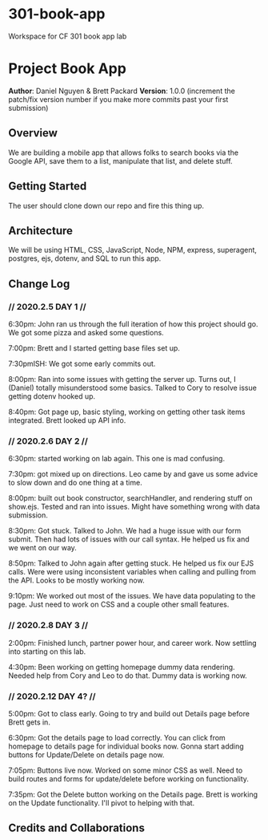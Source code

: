 # 301-book-app
Workspace for CF 301 book app lab

# Project Book App

**Author**: Daniel Nguyen & Brett Packard
**Version**: 1.0.0 (increment the patch/fix version number if you make more commits past your first submission)

## Overview
We are building a mobile app that allows folks to search books via the Google API, save them to a list, manipulate that list, and delete stuff.

## Getting Started
The user should clone down our repo and fire this thing up.

## Architecture
We will be using HTML, CSS, JavaScript, Node, NPM, express, superagent, postgres, ejs, dotenv, and SQL to run this app.

## Change Log
### // 2020.2.5 DAY 1 //
6:30pm: John ran us through the full iteration of how this project should go. We got some pizza and asked some questions.

7:00pm: Brett and I started getting base files set up. 

7:30pmISH: We got some early commits out. 

8:00pm: Ran into some issues with getting the server up. Turns out, I (Daniel) totally misunderstood some basics. Talked to Cory to resolve issue getting dotenv hooked up.

8:40pm: Got page up, basic styling, working on getting other task items integrated. Brett looked up API info.

### // 2020.2.6 DAY 2 //

6:30pm: started working on lab again. This one is mad confusing.

7:30pm: got mixed up on directions. Leo came by and gave us some advice to slow down and do one thing at a time.

8:00pm: built out book constructor, searchHandler, and rendering stuff on show.ejs. Tested and ran into issues. Might have something wrong with data submission.

8:30pm: Got stuck. Talked to John. We had a huge issue with our form submit. Then had lots of issues with our call syntax. He helped us fix and we went on our way.

8:50pm: Talked to John again after getting stuck. He helped us fix our EJS calls. Were were using inconsistent variables when calling and pulling from the API. Looks to be mostly working now.

9:10pm: We worked out most of the issues. We have data populating to the page. Just need to work on CSS and a couple other small features.

### // 2020.2.8 DAY 3 //

2:00pm: Finished lunch, partner power hour, and career work. Now settling into starting on this lab. 

4:30pm: Been working on getting homepage dummy data rendering. Needed help from Cory and Leo to do that. Dummy data is working now. 

### // 2020.2.12 DAY 4? //
 
5:00pm: Got to class early. Going to try and build out Details page before Brett gets in.

6:30pm: Got the details page to load correctly. You can click from homepage to details page for individual books now. Gonna start adding buttons for Update/Delete on details page now.

7:05pm: Buttons live now. Worked on some minor CSS as well. Need to build routes and forms for update/delete before working on functionality.

7:35pm: Got the Delete button working on the Details page. Brett is working on the Update functionality. I'll pivot to helping with that.

## Credits and Collaborations
<!-- Give credit (and a link) to other people or resources that helped you build this application. -->
